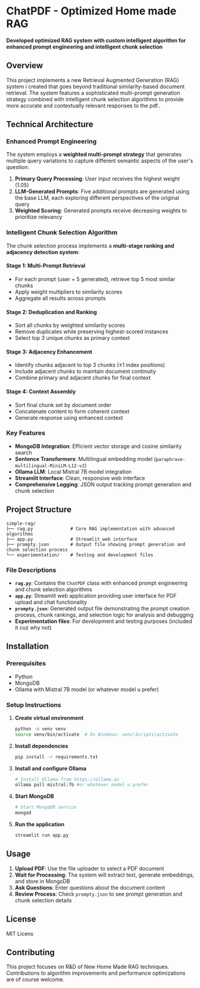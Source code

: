 # ChatPDF - Optimized Home made RAG

**Developed optimized RAG system with custom intelligent algorithm for enhanced prompt engineering and intelligent chunk selection**

## Overview

This project implements a new Retrieval Augmented Generation (RAG) system i created that goes beyond traditional similarity-based document retrieval. The system features a sophisticated multi-prompt generation strategy combined with intelligent chunk selection algorithms to provide more accurate and contextually relevant responses to the pdf..

## Technical Architecture

### Enhanced Prompt Engineering

The system employs a **weighted multi-prompt strategy** that generates multiple query variations to capture different semantic aspects of the user's question:

1. **Primary Query Processing**: User input receives the highest weight (1.05)
2. **LLM-Generated Prompts**: Five additional prompts are generated using the base LLM, each exploring different perspectives of the original query
3. **Weighted Scoring**: Generated prompts receive decreasing weights to prioritize relevancy

### Intelligent Chunk Selection Algorithm

The chunk selection process implements a **multi-stage ranking and adjacency detection system**:

#### Stage 1: Multi-Prompt Retrieval
- For each prompt (user + 5 generated), retrieve top 5 most similar chunks
- Apply weight multipliers to similarity scores
- Aggregate all results across prompts

#### Stage 2: Deduplication and Ranking
- Sort all chunks by weighted similarity scores
- Remove duplicates while preserving highest-scored instances
- Select top 3 unique chunks as primary context

#### Stage 3: Adjacency Enhancement
- Identify chunks adjacent to top 3 chunks (±1 index positions)
- Include adjacent chunks to maintain document continuity
- Combine primary and adjacent chunks for final context

#### Stage 4: Context Assembly
- Sort final chunk set by document order
- Concatenate content to form coherent context
- Generate response using enhanced context

### Key Features

- **MongoDB Integration**: Efficient vector storage and cosine similarity search
- **Sentence Transformers**: Multilingual embedding model (`paraphrase-multilingual-MiniLM-L12-v2`)
- **Ollama LLM**: Local Mistral 7B model integration 
- **Streamlit Interface**: Clean, responsive web interface
- **Comprehensive Logging**: JSON output tracking prompt generation and chunk selection

## Project Structure

```
simple-rag/
├── rag.py              # Core RAG implementation with advanced algorithms
├── app.py              # Streamlit web interface
├── prompty.json        # Output file showing prompt generation and chunk selection process
└── experimentation/    # Testing and development files
```

### File Descriptions

- **`rag.py`**: Contains the `ChatPDF` class with enhanced prompt engineering and chunk selection algorithms
- **`app.py`**: Streamlit web application providing user interface for PDF upload and chat functionality  
- **`prompty.json`**: Generated output file demonstrating the prompt creation process, chunk rankings, and selection logic for analysis and debugging
- **Experimentation files**: For development and testing purposes (included it cuz why not)

## Installation

### Prerequisites
- Python
- MongoDB
- Ollama with Mistral 7B model (or whatever model u prefer)

### Setup Instructions

1. **Create virtual environment**
   ```bash
   python -m venv venv
   source venv/bin/activate  # On Windows: venv\Scripts\activate
   ```

2. **Install dependencies**
   ```bash
   pip install -r requirements.txt
   ```

3. **Install and configure Ollama**
   ```bash
   # Install Ollama from https://ollama.ai
   ollama pull mistral:7b #or whatever model u prefer
   ```

4. **Start MongoDB**
   ```bash
   # Start MongoDB service
   mongod
   ```

5. **Run the application**
   ```bash
   streamlit run app.py
   ```

## Usage

1. **Upload PDF**: Use the file uploader to select a PDF document
2. **Wait for Processing**: The system will extract text, generate embeddings, and store in MongoDB
3. **Ask Questions**: Enter questions about the document content
4. **Review Process**: Check `prompty.json` to see prompt generation and chunk selection details



## License

MIT Licens

## Contributing

This project focuses on R&D of New Home Made RAG techniques. Contributions to algorithm improvements and performance optimizations are of course welcome. 
